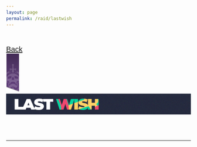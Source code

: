 ```yaml
---
layout: page
permalink: /raid/lastwish
---
```


<html>
    <head>
        <title>RAID - SETUP GUIDES</title>

   <style>
            .my_head
            {
                font-family:    Montserrat, sans-serif;
                font-size:      25px;
                font-weight:    bold;
            }
   </style>
   <style>
            .my_body
            {
                font-family:    Montserrat, sans-serif;
                font-size:      20px;
                font-weight:    light;
                
            }
   </style>
   </head>

<body>

<br>

<br>
<div class="my_body">
<a href="/raid/">Back</a><br>
<a href="/raid/"><img src="/img/raidbanner/raidpres.png"></a><img src="/img/raidbanner/lw_banner.png"><br><br>
<br>
<hr>

